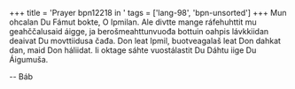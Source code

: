 +++
title = 'Prayer bpn12218 in '
tags = ['lang-98', 'bpn-unsorted']
+++
Mun ohcalan Du Fámut bokte, O Ipmilan. Ale divtte mange ráfehuhttit mu geahččalusaid áigge, ja berošmeahttunvuođa bottuin oahpis lávkkiidan deaivat Du movttiidusa čađa. Don leat Ipmil, buotveagalaš leat Don dahkat dan, maid Don háliidat. Ii oktage sáhte vuostálastit Du Dáhtu iige Du Áigumuša.

-- Báb
